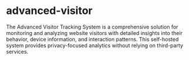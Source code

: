 # advanced-visitor
The Advanced Visitor Tracking System is a comprehensive solution for monitoring and analyzing website visitors with detailed insights into their behavior, device information, and interaction patterns. This self-hosted system provides privacy-focused analytics without relying on third-party services.
